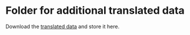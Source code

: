 # Folder for additional translated data
Download the [translated data](https://www.kaggle.com/datasets/khabel/learning-equality-language-switch) and store it here.